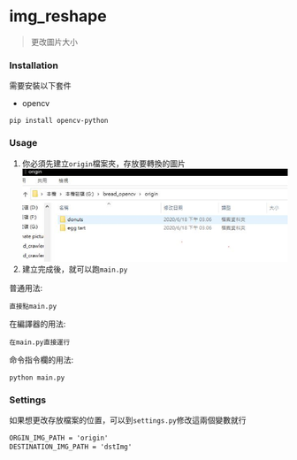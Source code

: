 # img_reshape
> 更改圖片大小

### Installation
需要安裝以下套件
* opencv
```
pip install opencv-python
```

### Usage
1. 你必須先建立`origin`檔案夾，存放要轉換的圖片
![image](preview1.JPG)
2. 建立完成後，就可以跑`main.py`

普通用法:
```
直接點main.py
```

在編譯器的用法:
```
在main.py直接運行
```

命令指令欄的用法:
```
python main.py
```

### Settings

如果想更改存放檔案的位置，可以到`settings.py`修改這兩個變數就行
```
ORGIN_IMG_PATH = 'origin'
DESTINATION_IMG_PATH = 'dstImg'
```